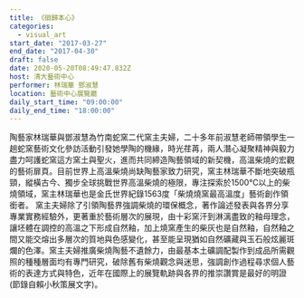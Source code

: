 ```yaml
---
title: 《硘歸本心》
categories:
  - visual_art
start_date: "2017-03-27"
end_date: "2017-04-30"
draft: false
date: 2020-05-20T08:49:47.832Z
host: 清大藝術中心
performer: 林瑞華 鄧淑慧
location: 藝術中心展覽廳
daily_start_time: "09:00:00"
daily_end_time: "18:00:00"
---
```


陶藝家林瑞華與鄧淑慧為竹南蛇窯二代窯主夫婦，二十多年前淑慧老師帶領學生一趟蛇窯藝術文化參訪活動引發她學陶的機緣，時光荏苒，兩人潛心凝聚精神與毅力盡力呵護蛇窯這方窯土與聖火，進而共同締造陶藝領域的新契機，高溫柴燒的宏觀的藝術扉頁。目前世界上高溫柴燒尚缺陶藝家致力研究，窯主林瑞華不斷地突破瓶頸，縱橫古今、獨步全球挑戰世界高溫柴燒的極限，專注探索於1500℃以上的柴燒領域，窯主林瑞華也是金氏世界紀錄1563度「柴燒燒窯最高溫度」藝術創作領銜者。 窯主夫婦除了引領陶藝界強調柴燒的環保概念，著作論述發表與各界分享專業實務經驗外，更著重於藝術層次的展現，由十彩窯汗到淋漓盡致的釉母理念，讓坯體在調控的高溫之下形成自然釉，加上燒窯產生的柴灰也是自然釉，自然釉之間又能交熔出多層次的質地與色感變化，甚至能呈現猶如自然礦藏與玉石般炫麗斑爛的色澤。窯主夫婦推廣柴燒陶藝不遺餘力，由最基本土礦調配製作到成品所需觀照的種種層面均有專門研究，破除舊有柴燒觀念與迷思，強調創作過程尋求個人藝術的表達方式與特色，近年在國際上的展覽軌跡與各界的推崇讚賞是最好的明證(節錄自賴小秋策展文字)。